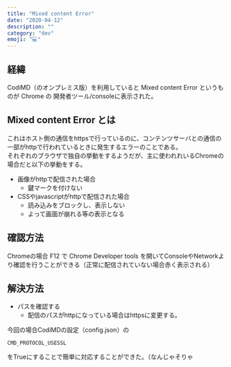 ```yaml
---
title: "Mixed content Error"
date: "2020-04-12"
description: ""
category: "dev"
emoji: "💻"
---
```

 
## 経緯
CodiMD（のオンプレミス版）を利用していると Mixed content Error というものが Chrome の 開発者ツール/consoleに表示された。


## Mixed content Error とは

これはホスト側の通信をhttpsで行っているのに、コンテンツサーバとの通信の一部がhttpで行われているときに発生するエラーのことである。  
それぞれのブラウザで独自の挙動をするようだが、主に使われれいるChromeの場合だと以下の挙動をする。

- 画像がhttpで配信された場合
    - 鍵マークを付けない
- CSSやjavascriptがhttpで配信された場合
    - 読み込みをブロックし、表示しない
    - よって画面が崩れる等の表示となる

## 確認方法
Chromeの場合 F12 で Chrome Developer tools を開いてConsoleやNetworkより確認を行うことができる（正常に配信されていない場合赤く表示される）

## 解決方法
- パスを確認する
    - 配信のパスがhttpになっている場合はhttpsに変更する。


今回の場合CodiMDの設定（config.json）の
```
CMD_PROTOCOL_USESSL
```
をTrueにすることで簡単に対応することができた。（なんじゃそりゃ
